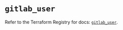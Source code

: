 # `gitlab_user`

Refer to the Terraform Registry for docs: [`gitlab_user`](https://registry.terraform.io/providers/gitlabhq/gitlab/17.6.1/docs/resources/user).
